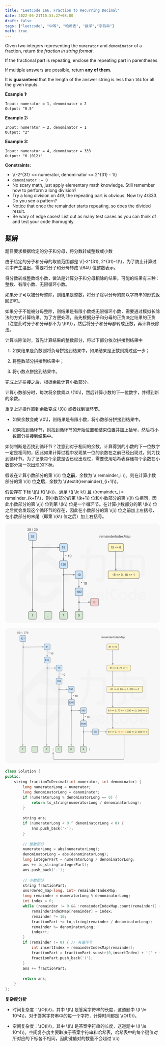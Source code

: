 ```yaml
---
title: "LeetCode 166. Fraction to Recurring Decimal"
date: 2022-06-21T15:53:27+08:00
draft: false
tags: ["leetcode", "中等", "哈希表", "数学","字符串"]
math: true
---
```


Given two integers representing the `numerator` and `denominator` of a fraction, return *the fraction in string format*.

If the fractional part is repeating, enclose the repeating part in parentheses.

If multiple answers are possible, return **any of them**.

It is **guaranteed** that the length of the answer string is less than `104` for all the given inputs.

<!--more-->

**Example 1:**

    Input: numerator = 1, denominator = 2
    Output: "0.5"

**Example 2:**

    Input: numerator = 2, denominator = 1
    Output: "2"

**Example 3:**

    Input: numerator = 4, denominator = 333
    Output: "0.(012)"

**Constraints:**

- \\(-2^{31} <= numerator, denominator <= 2^{31} - 1\\)
- `denominator != 0`
- No scary math, just apply elementary math knowledge. Still remember how to perform a long division?
- Try a long division on 4/9, the repeating part is obvious. Now try 4/333. Do you see a pattern?
- Notice that once the remainder starts repeating, so does the divided result.
- Be wary of edge cases! List out as many test cases as you can think of and test your code thoroughly.

## 题解

题目要求根据给定的分子和分母，将分数转成整数或小数

由于给定的分子和分母的取值范围都是 \\([-2^{31}, 2^{31}-1]\\)，为了防止计算过程中产生溢出，需要将分子和分母转成 \\(64\\) 位整数表示。

将分数转成整数或小数，做法是计算分子和分母相除的结果。可能的结果有三种：整数、有限小数、无限循环小数。

如果分子可以被分母整除，则结果是整数，将分子除以分母的商以字符串的形式返回即可。

如果分子不能被分母整除，则结果是有限小数或无限循环小数，需要通过模拟长除法的方式计算结果。为了方便处理，首先根据分子和分母的正负决定结果的正负（注意此时分子和分母都不为 \\(0\\)），然后将分子和分母都转成正数，再计算长除法。

计算长除法时，首先计算结果的整数部分，将以下部分依次拼接到结果中

1. 如果结果是负数则将负号拼接到结果中，如果结果是正数则跳过这一步；

2. 将整数部分拼接到结果中；

3. 将小数点拼接到结果中。

完成上述拼接之后，根据余数计算小数部分。

计算小数部分时，每次将余数乘以 \\(10\\)，然后计算小数的下一位数字，并得到新的余数。

重复上述操作直到余数变成 \\(0\\) 或者找到循环节。

- 如果余数变成 \\(0\\)，则结果是有限小数，将小数部分拼接到结果中。

- 如果找到循环节，则找到循环节的开始位置和结束位置并加上括号，然后将小数部分拼接到结果中。

如何判断是否找到循环节？注意到对于相同的余数，计算得到的小数的下一位数字一定是相同的，因此如果计算过程中发现某一位的余数在之前已经出现过，则为找到循环节。为了记录每个余数是否已经出现过，需要使用哈希表存储每个余数在小数部分第一次出现的下标。

假设在计算小数部分的第 \\(i\\) 位**之前**，余数为 \\( remainder_i \\)，则在计算小数部分的第 \\(i\\) 位**之后**，余数为 \\(\textit{remainder}_{i+1}\\)。

假设存在下标 \\(j\\) 和 \\(k\\)，满足 \\(j \le k\\) 且 \\(remainder\_j = remainder\_{k+1}\\)，则小数部分的第 \\(k+1\\) 位和小数部分的第 \\(j\\) 位相同，因此小数部分的第 \\(j\\) 位到第 \\(k\\) 位是一个循环节。在计算小数部分的第 \\(k\\) 位之后就会发现这个循环节的存在，因此在小数部分的第 \\(j\\) 位之前加上左括号，在小数部分的末尾（即第 \\(k\\) 位之后）加上右括号。

![fig1](/images/166_1.png)

![fig2](/images/166_2.png)

```cpp
class Solution {
public:
    string fractionToDecimal(int numerator, int denominator) {
        long numeratorLong = numerator;
        long denominatorLong = denominator;
        if (numeratorLong % denominatorLong == 0) {
            return to_string(numeratorLong / denominatorLong);
        }

        string ans;
        if (numeratorLong < 0 ^ denominatorLong < 0) {
            ans.push_back('-');
        }

        // 整数部分
        numeratorLong = abs(numeratorLong);
        denominatorLong = abs(denominatorLong);
        long integerPart = numeratorLong / denominatorLong;
        ans += to_string(integerPart);
        ans.push_back('.');

        // 小数部分
        string fractionPart;
        unordered_map<long, int> remainderIndexMap;
        long remainder = numeratorLong % denominatorLong;
        int index = 0;
        while (remainder != 0 && !remainderIndexMap.count(remainder)) {
            remainderIndexMap[remainder] = index;
            remainder *= 10;
            fractionPart += to_string(remainder / denominatorLong);
            remainder %= denominatorLong;
            index++;
        }
        if (remainder != 0) { // 有循环节
            int insertIndex = remainderIndexMap[remainder];
            fractionPart = fractionPart.substr(0,insertIndex) + '(' + fractionPart.substr(insertIndex);
            fractionPart.push_back(')');
        }
        ans += fractionPart;

        return ans;
    }
};
```

**复杂度分析**

- 时间复杂度：\\(O(l)\\)，其中 \\(l\\) 是答案字符串的长度，这道题中 \\(l \le 10^4\\)。对于答案字符串中的每一个字符，计算时间都是 \\(O(1)\\)。

- 空间复杂度：\\(O(l)\\)，其中 \\(l\\) 是答案字符串的长度，这道题中 \\(l \le 10^4\\)。空间复杂度主要取决于答案字符串和哈希表，哈希表中的每个键值对所对应的下标各不相同，因此键值对的数量不会超过 \\(l\\)
